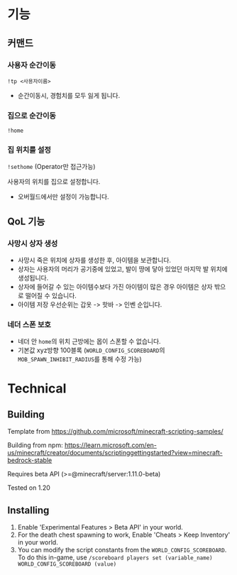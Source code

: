 # 기능
## 커맨드
### 사용자 순간이동
`!tp <사용자이름>`
- 순간이동시, 경험치를 모두 잃게 됩니다.

### 집으로 순간이동
`!home`

### 집 위치를 설정
`!sethome` (Operator만 접근가능)

사용자의 위치를 집으로 설정합니다.
- 오버월드에서만 설정이 가능합니다.

## QoL 기능

### 사망시 상자 생성
- 사망시 죽은 위치에 상자를 생성한 후, 아이템을 보관합니다.
- 상자는 사용자의 머리가 공기중에 있었고, 발이 땅에 닿아 있었던 마지막 발 위치에 생성됩니다.
- 상자에 들어갈 수 있는 아이템수보다 가진 아이템이 많은 경우 아이템은 상자 밖으로 떨어질 수 있습니다.
- 아이템 저장 우선순위는 갑옷 -> 핫바 -> 인벤 순입니다. 

### 네더 스폰 보호
- 네더 안 `home`의 위치 근방에는 몹이 스폰할 수 없습니다.
- 기본값 xyz방향 100블록 (`WORLD_CONFIG_SCOREBOARD`의 `MOB_SPAWN_INHIBIT_RADIUS`를 통해 수정 가능)

# Technical
## Building
Template from https://github.com/microsoft/minecraft-scripting-samples/

Building from npm: https://learn.microsoft.com/en-us/minecraft/creator/documents/scriptinggettingstarted?view=minecraft-bedrock-stable

Requires beta API (>=@minecraft/server:1.11.0-beta)

Tested on 1.20
## Installing
1. Enable 'Experimental Features > Beta API' in your world.
2. For the death chest spawning to work, Enable 'Cheats > Keep Inventory' in your world.
3. You can modify the script constants from the `WORLD_CONFIG_SCOREBOARD`. To do this in-game, use `/scoreboard players set (variable_name) WORLD_CONFIG_SCOREBOARD (value)`
